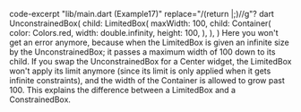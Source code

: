 code-excerpt "lib/main.dart (Example17)" replace="/(return |;)//g"?
dart
UnconstrainedBox(
  child: LimitedBox(
    maxWidth: 100,
    child: Container(
      color: Colors.red,
      width: double.infinity,
      height: 100,
    ),
  ),
)
Here you won't get an error anymore,
because when the LimitedBox is given an
infinite size by the UnconstrainedBox;
it passes a maximum width of 100 down to its child.
If you swap the UnconstrainedBox for a Center widget,
the LimitedBox won't apply its limit anymore
(since its limit is only applied when it gets infinite
constraints), and the width of the Container
is allowed to grow past 100.
This explains the difference between a LimitedBox
and a ConstrainedBox.
